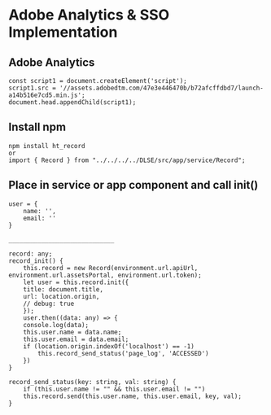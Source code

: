 # Adobe Analytics & SSO Implementation

## Adobe Analytics
    const script1 = document.createElement('script');
    script1.src = '//assets.adobedtm.com/47e3e446470b/b72afcffdbd7/launch-a14b516e7cd5.min.js';
    document.head.appendChild(script1);
## Install npm
    npm install ht_record
    or
    import { Record } from "../../../../DLSE/src/app/service/Record";

## Place in service or app component and call init()
    
    user = {
        name: '',
        email: ''
    }

    _____________________________
    
    record: any;
    record_init() {
        this.record = new Record(environment.url.apiUrl, environment.url.assetsPortal, environment.url.token);
        let user = this.record.init({
        title: document.title,
        url: location.origin,
        // debug: true 
        });
        user.then((data: any) => {
        console.log(data);
        this.user.name = data.name;
        this.user.email = data.email;
        if (location.origin.indexOf('localhost') == -1)
            this.record_send_status('page_log', 'ACCESSED')
        })
    }

    record_send_status(key: string, val: string) {
        if (this.user.name != "" && this.user.email != "")
        this.record.send(this.user.name, this.user.email, key, val);
    }